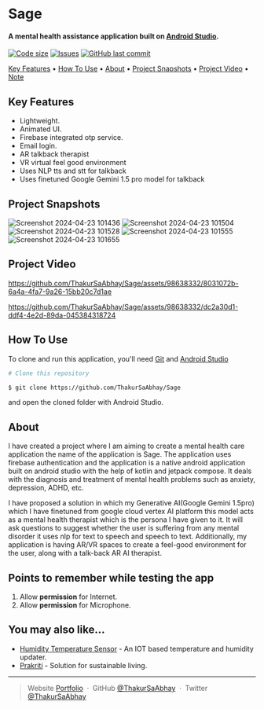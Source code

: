
<h1>
  <br>
  Sage
  <br>
</h1>

<h4 >A mental health assistance application built on <a href="https://developer.android.com/studio/" target="_blank">Android Studio</a>.</h4>

  [![Code size](https://img.shields.io/github/languages/code-size/ThakurSaAbhay/Sage?style=for-the-badge)](https://github.com/ThakurSaAbhay/Sage)
  [![Issues](https://img.shields.io/github/issues/ThakurSaAbhay/Sage?style=for-the-badge&label=Issues)](https://github.com/ThakurSaAbhay/Sage)
  [![GitHub last commit](https://img.shields.io/github/last-commit/ThakurSaAbhay/Sage?style=for-the-badge&logo=git)](https://github.com/ThakurSaAbhay/Sage) 

<p>
  <a href="#key-features">Key Features</a> •
  <a href="#how-to-use">How To Use</a> •
  <a href="#about">About</a> •
  <a href="#project-snapshots">Project Snapshots</a> •
  <a href="#project-video">Project Video</a> •
  <a href="#points-to-remember-while-testing-the-app">Note</a> 
</p>

## Key Features

* Lightweight.
* Animated UI.
* Firebase integrated otp service.
* Email login.
* AR talkback therapist
* VR virtual feel good environment
* Uses NLP tts and stt for talkback
* Uses finetuned Google Gemini 1.5 pro model for talkback

## Project Snapshots

![Screenshot 2024-04-23 101436](https://github.com/ThakurSaAbhay/Sage/assets/98638332/575d2e5c-d0ac-42c8-9994-711e5d408637)
![Screenshot 2024-04-23 101504](https://github.com/ThakurSaAbhay/Sage/assets/98638332/799b2d8f-6cb7-4b39-b2e3-6dc339c4927b)
![Screenshot 2024-04-23 101528](https://github.com/ThakurSaAbhay/Sage/assets/98638332/cd627b36-bcaa-4be5-ab02-6a39e885ebac)
![Screenshot 2024-04-23 101555](https://github.com/ThakurSaAbhay/Sage/assets/98638332/2a1c7d4f-0981-412a-b504-c2b9363c8780)
![Screenshot 2024-04-23 101655](https://github.com/ThakurSaAbhay/Sage/assets/98638332/f813b6eb-ff18-4e9a-b6bc-f9e3704585c9)


## Project Video



https://github.com/ThakurSaAbhay/Sage/assets/98638332/8031072b-6a4a-4fa7-9a26-15bb20c7d1ae



https://github.com/ThakurSaAbhay/Sage/assets/98638332/dc2a30d1-ddf4-4e2d-89da-045384318724



## How To Use

To clone and run this application, you'll need [Git](https://git-scm.com) and [Android Studio](https://developer.android.com/studio/) 

```bash
# Clone this repository

$ git clone https://github.com/ThakurSaAbhay/Sage

```
and open the cloned folder with Android Studio.

## About

I have created a project where I am aiming to create a mental health care application the name of the application is Sage. The application uses firebase authentication and the application is a native android application built on android studio with the help of kotlin and jetpack compose. It deals with the diagnosis and treatment of mental health problems such as anxiety, depression, ADHD, etc.

I have proposed a solution in which my Generative AI(Google Gemini 1.5pro) which I have finetuned from google cloud vertex AI platform this model acts as a mental health therapist which is the persona I have given to it. It will ask questions to suggest whether the user is suffering from any mental disorder it uses nlp for text to speech and speech to text. Additionally, my application is having AR/VR spaces to create a feel-good environment for the user, along with a talk-back AR AI therapist.

## Points to remember while testing the app

1. Allow **permission** for Internet.
2. Allow **permission** for Microphone.


## You may also like...

- [Humidity Temperature Sensor](https://github.com/ThakurSaAbhay/Humidity-Temperature-Sensor) - An IOT based temperature and humidity updater.
- [Prakriti](https://github.com/ThakurSaAbhay/Prakriti) - Solution for sustainable living.



---

> Website [Portfolio](https://thakursaabhay.github.io/Portfolio/) &nbsp;&middot;&nbsp;
> GitHub [@ThakurSaAbhay](https://github.com/ThakurSaAbhay) &nbsp;&middot;&nbsp;
> Twitter [@ThakurSaAbhay](https://twitter.com/ThakurSaAbhay)



